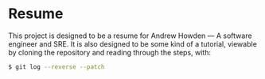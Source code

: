 # Resume

This project is designed to be a resume for Andrew Howden — A software engineer and SRE.
It is also designed to be some kind of a tutorial, viewable by cloning the repository
and reading through the steps, with:

```bash
$ git log --reverse --patch
```


